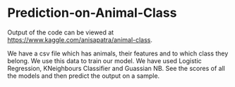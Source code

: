 # Prediction-on-Animal-Class

Output of the code can be viewed at https://www.kaggle.com/anisapatra/animal-class.

We have a csv file which has animals, their features and to which class they belong.
We use this data to train our model. We have used Logistic Regression, KNeighbours Classifier and Guassian NB.
See the scores of all the models and then predict the output on a sample.
